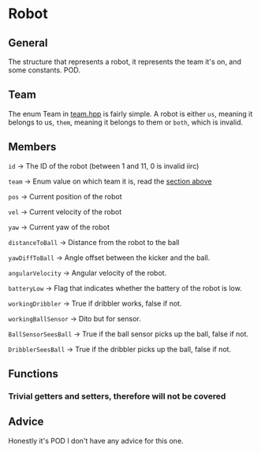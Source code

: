 # Robot #

## General ##
The structure that represents a robot, it represents the team it's on, and some constants. POD.

## Team ##
The enum Team in [team.hpp](https://github.com/RoboTeamTwente/roboteam_ai/blob/development/include/roboteam_ai/world_new/Team.hpp) is fairly simple. A robot is either `us`, meaning it belongs to us, `them`, meaning it belongs to them or `both`, which is invalid. 

## Members ##
`id` -> The ID of the robot (between 1 and 11, 0 is invalid iirc)

`team` -> Enum value on which team it is, read the [section above](#team)

`pos` -> Current position of the robot

`vel` -> Current velocity of the robot

`yaw` -> Current yaw of the robot

`distanceToBall` -> Distance from the robot to the ball

`yawDiffToBall` -> Angle offset between the kicker and the ball.

`angularVelocity` -> Angular velocity of the robot.

`batteryLow` -> Flag that indicates whether the battery of the robot is low.

`workingDribbler` -> True if dribbler works, false if not.

`workingBallSensor` -> Dito but for sensor.

`BallSensorSeesBall` -> True if the ball sensor picks up the ball, false if not.

`DribblerSeesBall` -> True if the dribbler picks up the ball, false if not.

## Functions ## 

### Trivial getters and setters, therefore will **not** be covered ##

## Advice ##
Honestly it's POD I don't have any advice for this one.

